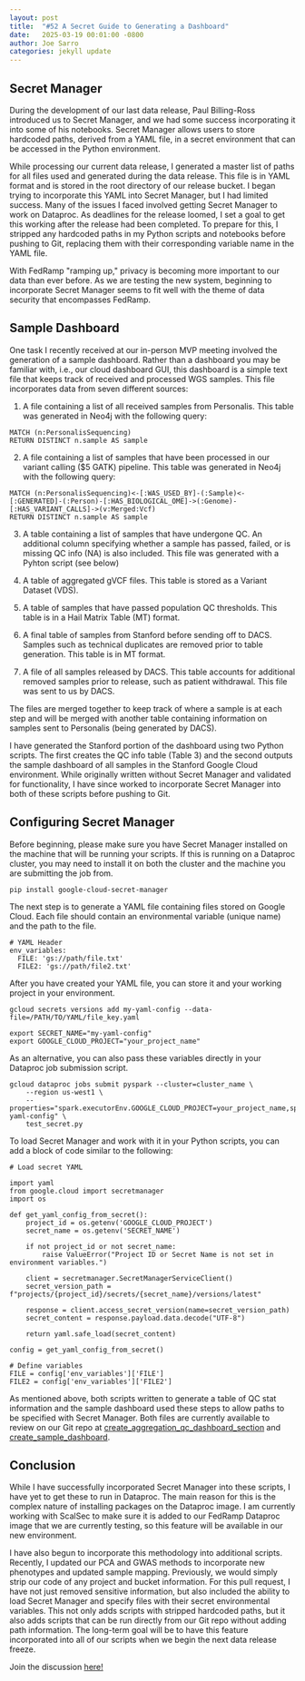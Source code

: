 ```yaml
---
layout: post
title:  "#52 A Secret Guide to Generating a Dashboard"
date:   2025-03-19 00:01:00 -0800
author: Joe Sarro
categories: jekyll update
---
```


## Secret Manager
During the development of our last data release, Paul Billing-Ross introduced us to Secret Manager, and we had some success incorporating it into some of his notebooks. Secret Manager allows users to store hardcoded paths, derived from a YAML file, in a secret environment that can be accessed in the Python environment.

While processing our current data release, I generated a master list of paths for all files used and generated during the data release. This file is in YAML format and is stored in the root directory of our release bucket. I began trying to incorporate this YAML into Secret Manager, but I had limited success. Many of the issues I faced involved getting Secret Manager to work on Dataproc. As deadlines for the release loomed, I set a goal to get this working after the release had been completed. To prepare for this, I stripped any hardcoded paths in my Python scripts and notebooks before pushing to Git, replacing them with their corresponding variable name in the YAML file.

With FedRamp "ramping up," privacy is becoming more important to our data than ever before. As we are testing the new system, beginning to incorporate Secret Manager seems to fit well with the theme of data security that encompasses FedRamp.

## Sample Dashboard
One task I recently received at our in-person MVP meeting involved the generation of a sample dashboard. Rather than a dashboard you may be familiar with, i.e., our cloud dashboard GUI, this dashboard is a simple text file that keeps track of received and processed WGS samples. This file incorporates data from seven different sources:

1. A file containing a list of all received samples from Personalis. This table was generated in Neo4j with the following query:

```
MATCH (n:PersonalisSequencing)
RETURN DISTINCT n.sample AS sample
```

2. A file containing a list of samples that have been processed in our variant calling ($5 GATK) pipeline. This table was generated in Neo4j with the following query:

```
MATCH (n:PersonalisSequencing)<-[:WAS_USED_BY]-(:Sample)<-[:GENERATED]-(:Person)-[:HAS_BIOLOGICAL_OME]->(:Genome)-[:HAS_VARIANT_CALLS]->(v:Merged:Vcf)
RETURN DISTINCT n.sample AS sample
```

3. A table containing a list of samples that have undergone QC. An additional column specifying whether a sample has passed, failed, or is missing QC info (NA) is also included. This file was generated with a Pyhton script (see below)

4. A table of aggregated gVCF files. This table is stored as a Variant Dataset (VDS).

5. A table of samples that have passed population QC thresholds. This table is in a Hail Matrix Table (MT) format.

6. A final table of samples from Stanford before sending off to DACS. Samples such as technical duplicates are removed prior to table generation. This table is in MT format.

7. A file of all samples released by DACS. This table accounts for additional removed samples prior to release, such as patient withdrawal. This file was sent to us by DACS.

The files are merged together to keep track of where a sample is at each step and will be merged with another table containing information on samples sent to Personalis (being generated by DACS).

I have generated the Stanford portion of the dashboard using two Python scripts. The first creates the QC info table (Table 3) and the second outputs the sample dashboard of all samples in the Stanford Google Cloud environment. While originally written without Secret Manager and validated for functionality, I have since worked to incorporate Secret Manager into both of these scripts before pushing to Git.

## Configuring Secret Manager
Before beginning, please make sure you have Secret Manager installed on the machine that will be running your scripts. If this is running on a Dataproc cluster, you may need to install it on both the cluster and the machine you are submitting the job from.

```
pip install google-cloud-secret-manager
```

The next step is to generate a YAML file containing files stored on Google Cloud. Each file should contain an environmental variable (unique name) and the path to the file.

```
# YAML Header
env_variables:
  FILE: 'gs://path/file.txt'
  FILE2: 'gs://path/file2.txt'
```

After you have created your YAML file, you can store it and your working project in your environment.

```
gcloud secrets versions add my-yaml-config --data-file=/PATH/TO/YAML/file_key.yaml

export SECRET_NAME="my-yaml-config"
export GOOGLE_CLOUD_PROJECT="your_project_name"
```
As an alternative, you can also pass these variables directly in your Dataproc job submission script.

```
gcloud dataproc jobs submit pyspark --cluster=cluster_name \
    --region us-west1 \
    --properties="spark.executorEnv.GOOGLE_CLOUD_PROJECT=your_project_name,spark.executorEnv.SECRET_NAME=my-yaml-config" \
    test_secret.py
```
To load Secret Manager and work with it in your Python scripts, you can add a block of code similar to the following:

```
# Load secret YAML

import yaml
from google.cloud import secretmanager
import os

def get_yaml_config_from_secret():
    project_id = os.getenv('GOOGLE_CLOUD_PROJECT')
    secret_name = os.getenv('SECRET_NAME')

    if not project_id or not secret_name:
        raise ValueError("Project ID or Secret Name is not set in environment variables.")

    client = secretmanager.SecretManagerServiceClient()
    secret_version_path = f"projects/{project_id}/secrets/{secret_name}/versions/latest"

    response = client.access_secret_version(name=secret_version_path)
    secret_content = response.payload.data.decode("UTF-8")

    return yaml.safe_load(secret_content)

config = get_yaml_config_from_secret()

# Define variables
FILE = config['env_variables']['FILE']
FILE2 = config['env_variables']['FILE2']
```

As mentioned above, both scripts written to generate a table of QC stat information and the sample dashboard used these steps to allow paths to be specified with Secret Manager. Both files are currently available to review on our Git repo at [create_aggregation_qc_dashboard_section](https://github.com/a-big-data-genomics/mvp-wgs-snp-indel-release/blob/main/SNPs-Indels/data_release_2023/SCRIPTS/create_aggregation_qc_dashboard_section_correct_cutoffs.py) and [create_sample_dashboard](https://github.com/a-big-data-genomics/mvp-wgs-snp-indel-release/blob/main/SNPs-Indels/data_release_2023/SCRIPTS/create_sample_dashboard.py).

## Conclusion
While I have successfully incorporated Secret Manager into these scripts, I have yet to get these to run in Dataproc. The main reason for this is the complex nature of installing packages on the Dataproc image. I am currently working with ScalSec to make sure it is added to our FedRamp Dataproc image that we are currently testing, so this feature will be available in our new environment.

I have also begun to incorporate this methodology into additional scripts. Recently, I updated our PCA and GWAS methods to incorporate new phenotypes and updated sample mapping. Previously, we would simply strip our code of any project and bucket information. For this pull request, I have not just removed sensitive information, but also included the ability to load Secret Manager and specify files with their secret environmental variables. This not only adds scripts with stripped hardcoded paths, but it also adds scripts that can be run directly from our Git repo without adding path information. The long-term goal will be to have this feature incorporated into all of our scripts when we begin the next data release freeze.

Join the discussion [here!](https://github.com/orgs/va-big-data-genomics/discussions/53)
